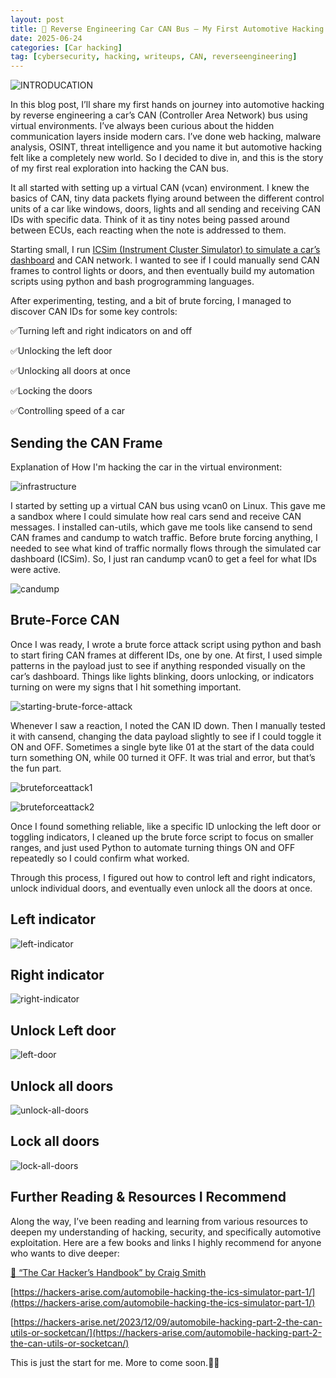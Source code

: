 ```yaml
---
layout: post
title: 🚗 Reverse Engineering Car CAN Bus – My First Automotive Hacking
date: 2025-06-24
categories: [Car hacking]
tag: [cybersecurity, hacking, writeups, CAN, reverseengineering]
---
```


![INTRODUCATION](/images/Reverse%20Engineering%20Car%20CAN%20Bus/intro.webp)

In this blog post, I’ll share my first hands on journey into automotive hacking by reverse engineering a car’s CAN (Controller Area Network) bus using virtual environments. I’ve always been curious about the hidden communication layers inside modern cars. I’ve done web hacking, malware analysis, OSINT, threat intelligence and you name it but automotive hacking felt like a completely new world. So I decided to dive in, and this is the story of my first real exploration into hacking the CAN bus.

It all started with setting up a virtual CAN (vcan) environment. I knew the basics of CAN, tiny data packets flying around between the different control units of a car like windows, doors, lights and all sending and receiving CAN IDs with specific data. Think of it as tiny notes being passed around between ECUs, each reacting when the note is addressed to them.

Starting small, I run [ICSim (Instrument Cluster Simulator) to simulate a car’s dashboard](https://github.com/zombieCraig/ICSim) and CAN network. I wanted to see if I could manually send CAN frames to control lights or doors, and then eventually build my automation scripts using python and bash progrogramming languages.


After experimenting, testing, and a bit of brute forcing, I managed to discover CAN IDs for some key controls:

✅Turning left and right indicators on and off

✅Unlocking the left door

✅Unlocking all doors at once

✅Locking the doors

✅Controlling speed of a car

## Sending the CAN Frame

Explanation of How I'm hacking the car in the virtual environment:

![infrastructure](/images/Reverse%20Engineering%20Car%20CAN%20Bus/infrastructure.webp)

I started by setting up a virtual CAN bus using vcan0 on Linux. This gave me a sandbox where I could simulate how real cars send and receive CAN messages. I installed can-utils, which gave me tools like cansend to send CAN frames and candump to watch traffic. Before brute forcing anything, I needed to see what kind of traffic normally flows through the simulated car dashboard (ICSim). So, I just ran candump vcan0 to get a feel for what IDs were active.

![candump](/images/Reverse%20Engineering%20Car%20CAN%20Bus/sample.webp)

## Brute-Force CAN 

Once I was ready, I wrote a brute force attack script using python and bash to start firing CAN frames at different IDs, one by one. At first, I used simple patterns in the payload just to see if anything responded visually on the car’s dashboard. Things like lights blinking, doors unlocking, or indicators turning on were my signs that I hit something important.

![starting-brute-force-attack](/images/Reverse%20Engineering%20Car%20CAN%20Bus/brute-force-main.webp)

Whenever I saw a reaction, I noted the CAN ID down. Then I manually tested it with cansend, changing the data payload slightly to see if I could toggle it ON and OFF. Sometimes a single byte like 01 at the start of the data could turn something ON, while 00 turned it OFF. It was trial and error, but that’s the fun part.

![bruteforceattack1](/images/Reverse%20Engineering%20Car%20CAN%20Bus/bruteforce-attack1.webp)

![bruteforceattack2](/images/Reverse%20Engineering%20Car%20CAN%20Bus/brute-force-another.webp)

Once I found something reliable, like a specific ID unlocking the left door or toggling indicators, I cleaned up the brute force script to focus on smaller ranges, and just used Python to automate turning things ON and OFF repeatedly so I could confirm what worked.

Through this process, I figured out how to control left and right indicators, unlock individual doors, and eventually even unlock all the doors at once.


## Left indicator

![left-indicator](/images/Reverse%20Engineering%20Car%20CAN%20Bus/left-indicator.webp)

## Right indicator

![right-indicator](/images/Reverse%20Engineering%20Car%20CAN%20Bus/right-indicator.webp)

## Unlock Left door
![left-door](/images/Reverse%20Engineering%20Car%20CAN%20Bus/unlock-left-door.webp)

## Unlock all doors
![unlock-all-doors](/images/Reverse%20Engineering%20Car%20CAN%20Bus/unlock-alldoors.webp)

## Lock all doors
![lock-all-doors](/images/Reverse%20Engineering%20Car%20CAN%20Bus/lock-all-doors.webp)

## Further Reading & Resources I Recommend

Along the way, I’ve been reading and learning from various resources to deepen my understanding of hacking, security, and specifically automotive exploitation. Here are a few books and links I highly recommend for anyone who wants to dive deeper:

[📘 “The Car Hacker’s Handbook” by Craig Smith](https://www.amazon.com/Car-Hackers-Handbook-Penetration-Tester/dp/1593277032)

[https://hackers-arise.com/automobile-hacking-the-ics-simulator-part-1/](https://hackers-arise.com/automobile-hacking-the-ics-simulator-part-1/)

[https://hackers-arise.net/2023/12/09/automobile-hacking-part-2-the-can-utils-or-socketcan/](https://hackers-arise.com/automobile-hacking-part-2-the-can-utils-or-socketcan/)


This is just the start for me. More to come soon.🥂😁